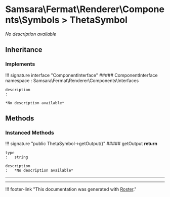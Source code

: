 # Samsara\Fermat\Renderer\Components\Symbols > ThetaSymbol

*No description available*


## Inheritance


### Implements

!!! signature interface "ComponentInterface"
    ##### ComponentInterface
    namespace
    :   Samsara\Fermat\Renderer\Components\Interfaces

    description
    :   

    *No description available*



## Methods


### Instanced Methods

!!! signature "public ThetaSymbol->getOutput()"
    ##### getOutput
    **return**

    type
    :   string

    description
    :   *No description available*
    
---




---
!!! footer-link "This documentation was generated with [Roster](https://jordanrl.github.io/Roster/)."